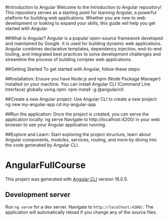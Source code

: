 #Introduction to Angular
Welcome to the Introduction to Angular repository! This repository serves as a starting point for learning Angular, a powerful platform for building web applications. Whether you are new to web development or looking to expand your skills, this guide will help you get started with Angular.

##What is Angular?
Angular is a popular open-source framework developed and maintained by Google. It is used for building dynamic web applications. Angular combines declarative templates, dependency injection, end-to-end tooling, and integrated best practices to solve development challenges and streamline the process of building complex web applications.

##Getting Started
To get started with Angular, follow these steps:

##Installation: Ensure you have Node.js and npm (Node Package Manager) installed on your machine. You can install Angular CLI (Command Line Interface) globally using npm:
npm install -g @angular/cli

##Create a new Angular project: Use Angular CLI to create a new project:
ng new my-angular-app
cd my-angular-app

##Run the application: Once the project is created, you can serve the application locally:
ng serve
Navigate to http://localhost:4200/ in your web browser to see your Angular application running.

##Explore and Learn: Start exploring the project structure, learn about Angular components, modules, services, routing, and more by diving into the code generated by Angular CLI.

# AngularFullCourse

This project was generated with [Angular CLI](https://github.com/angular/angular-cli) version 18.0.5.

## Development server

Run `ng serve` for a dev server. Navigate to `http://localhost:4200/`. The application will automatically reload if you change any of the source files.

